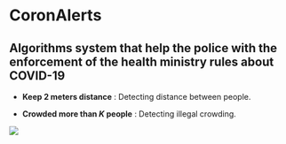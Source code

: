 # CoronAlerts

## Algorithms system that help the police with the enforcement of the health ministry rules about COVID-19


* **Keep 2 meters distance** : Detecting distance between people.

* **Crowded more than *K* people** : Detecting illegal crowding.


![](example.gif)
